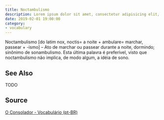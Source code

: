 ```yaml
---
title: Noctambulismo
description: Lorem ipsum dolor sit amet, consectetur adipisicing elit, sed do eiusmod tempor incididunt ut labore et dolore magna aliqua.  TODO
date: 2019-02-01 19:00:00
category:
- vocabulary
---
```


Noctambulismo [do latim nox, noctis= a noite + ambulare= marchar, passear + -ismo] – Ato de marchar ou passear durante a noite, dormindo; sinônimo de sonambulismo. Esta última palavra é preferível, visto que noctambulismo não implica, de modo algum, a idéia de sono.

## See Also
TODO

## Source
[O Consolador - Vocabulário (pt-BR)](http://www.oconsolador.com.br/linkfixo/vocabulario/principal.html)
